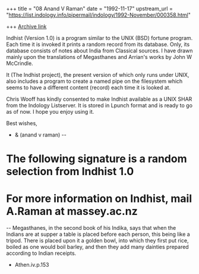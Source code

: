 +++
title = "08 Anand V Raman"
date = "1992-11-17"
upstream_url = "https://list.indology.info/pipermail/indology/1992-November/000358.html"

+++
[Archive link](https://list.indology.info/pipermail/indology/1992-November/000358.html)


Indhist (Version 1.0) is a program similar to the UNIX (BSD) fortune
program.  Each time it is invoked it prints a random record from its
database.  Only, its database consists of notes about India from
Classical sources.  I have drawn mainly upon the translations of
Megasthanes and Arrian's works by John W McCrindle.

It (The Indhist project), the present version of which only runs under
UNIX, also includes a program to create a named pipe on the filesystem
which seems to have a different content (record) each time it is looked
at.

Chris Wooff has kindly consented to make Indhist available as a
UNIX SHAR from the Indology Listserver.  It is stored in Lpunch
format and is ready to go as of now. I hope you enjoy using it.

Best wishes,

- & (anand v raman)
--
# The following signature is a random selection from Indhist 1.0
# For more information on Indhist, mail A.Raman at massey.ac.nz
--
Megasthanes, in the second book of his Indika, says that when  the Indians
are at supper a  table is placed  before  each  person, this being like  a
tripod.  There is placed upon it a golden  bowl, into which they first put
rice,  boiled as one  would boil barley, and then   they add many dainties
prepared according to Indian receipts.

- Athen.iv.p.153




